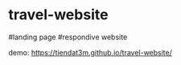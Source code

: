 # travel-website

#landing page #respondive website


demo: https://tiendat3m.github.io/travel-website/
